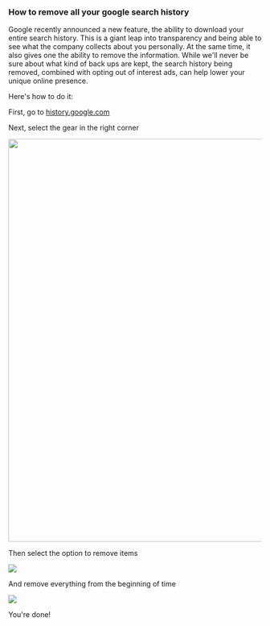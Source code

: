 ### How to remove all your google search history

Google recently announced a new feature, the ability to download your
entire search history. This is a giant leap into transparency and
being able to see what the company collects about you personally. At the
same time, it also gives one the ability to remove the information.
While we'll never be sure about what kind of back ups are kept, the
search history being removed, combined with opting out of interest ads,
can help lower your unique online presence. 

Here's how to do it:

First, go to [history.google.com](history.google.com/history) 

Next, select the gear in the right corner

<img src="/images/tech-blog/google/1.jpg" width="800px"/>

Then select the option to remove items

<img src="/images/tech-blog/google/2.jpg"/>

And remove everything from the beginning of time

<img src="/images/tech-blog/google/3.jpg"/>

You're done! 
